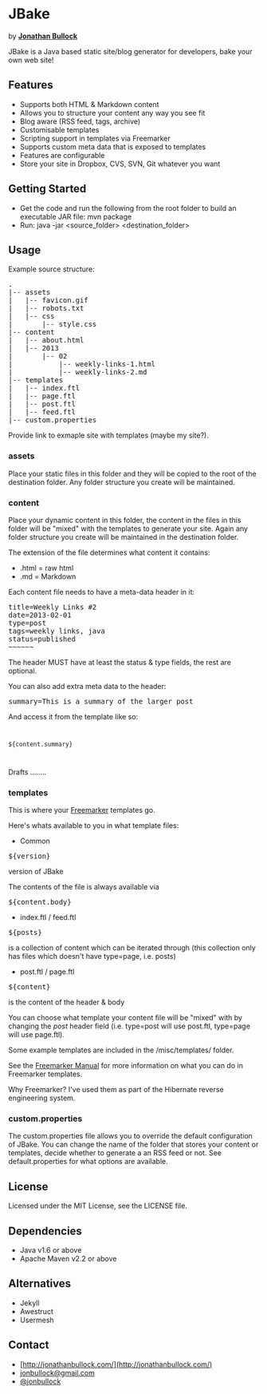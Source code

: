 # JBake

by **[Jonathan Bullock](http://jonathanbullock.com/)**

JBake is a Java based static site/blog generator for developers, bake your own web site!

## Features

- Supports both HTML & Markdown content
- Allows you to structure your content any way you see fit
- Blog aware (RSS feed, tags, archive)
- Customisable templates
- Scripting support in templates via Freemarker
- Supports custom meta data that is exposed to templates
- Features are configurable
- Store your site in Dropbox, CVS, SVN, Git whatever you want

## Getting Started

- Get the code and run the following from the root folder to build an executable JAR file:
	mvn package
- Run: 
	java -jar <jarfile> <source_folder> <destination_folder>

## Usage

Example source structure:

<pre>
.
|-- assets
|   |-- favicon.gif
|   |-- robots.txt
|   |-- css
|       |-- style.css
|-- content
|   |-- about.html
|   |-- 2013
|       |-- 02 
|           |-- weekly-links-1.html
|           |-- weekly-links-2.md
|-- templates
|   |-- index.ftl
|   |-- page.ftl
|   |-- post.ftl
|   |-- feed.ftl
|-- custom.properties
</pre>

Provide link to exmaple site with templates (maybe my site?).

### assets

Place your static files in this folder and they will be copied to the root of the destination folder. Any folder structure you create will be maintained.

### content

Place your dynamic content in this folder, the content in the files in this folder will be "mixed" with the templates to generate your site. Again any folder structure you create will be maintained in the destination folder.

The extension of the file determines what content it contains:

- .html = raw html
- .md = Markdown

Each content file needs to have a meta-data header in it:

<pre>
title=Weekly Links #2
date=2013-02-01
type=post
tags=weekly links, java
status=published
~~~~~~
</pre>

The header MUST have at least the status & type fields, the rest are optional.

You can also add extra meta data to the header:

<pre>
summary=This is a summary of the larger post
</pre>

And access it from the template like so:

<code>
<p>${content.summary}</p>
</code>

Drafts ........

### templates

This is where your [Freemarker](http://freemarker.sourceforge.net) templates go.

Here's whats available to you in what template files:

- Common

<pre>${version}</pre> version of JBake

The contents of the file is always available via <pre>${content.body}</pre>

- index.ftl / feed.ftl

<pre>${posts}</pre> is a collection of content which can be iterated through (this collection only has files which doesn't have type=page, i.e. posts)

- post.ftl / page.ftl

<pre>${content}</pre> is the content of the header & body

You can choose what template your content file will be "mixed" with by changing the *post* header field (i.e. type=post will use post.ftl, type=page will use page.ftl).

Some example templates are included in the /misc/templates/ folder.

See the 
[Freemarker Manual](http://freemarker.sourceforge.net/docs/index.html) for more information on what you can do in Freemarker templates.

Why Freemarker? I've used them as part of the Hibernate reverse engineering system.

### custom.properties

The custom.properties file allows you to override the default configuration of JBake. You can change the name of the folder that stores your content or templates, decide whether to generate a an RSS feed or not. See default.properties for what options are available.

## License

Licensed under the MIT License, see the LICENSE file.

## Dependencies

- Java v1.6 or above
- Apache Maven v2.2 or above

## Alternatives

- Jekyll
- Awestruct
- Usermesh

## Contact

- [http://jonathanbullock.com/](http://jonathanbullock.com/)
- [jonbullock@gmail.com](jonbullock@gmail.com)
- [@jonbullock](http://twitter.com/jonbullock)
